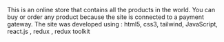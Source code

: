 This is an online store that contains all the products in the world. You can buy or order any product because the site is connected to a payment gateway.
The site was developed using : html5, css3, tailwind, JavaScript, react.js , redux , redux toolkit

